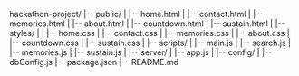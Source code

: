 hackathon-project/
|-- public/
| |-- home.html
| |-- contact.html
| |-- memories.html
| |-- about.html
| |-- countdown.html
| |-- sustain.html
| |-- styles/
| | |-- home.css
| |-- contact.css
| |-- memories.css
| |-- about.css
| |-- countdown.css
| |-- sustain.css
| |-- scripts/
| |-- main.js
| |-- search.js
| |-- memories.js
| |-- sustain.js
|
|-- server/
| |-- app.js
|
|-- config/
| |-- dbConfig.js
|-- package.json
|-- README.md
